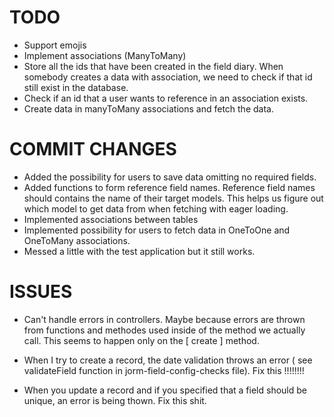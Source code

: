 <h1>TODO</h1>

- Support emojis
- Implement associations (ManyToMany)
- Store all the ids that have been created in the field diary. When somebody creates a data with association, we need to check if that id still exist in the database.
- Check if an id that a user wants to reference in an association exists.
- Create data in manyToMany associations and fetch the data. 


<h1>COMMIT CHANGES</h1>

- Added the possibility for users to save data omitting no required fields.
- Added functions to form reference field names. Reference field names should contains the name of their target models. This helps us figure out which model to get data from when fetching with eager loading.
- Implemented associations between tables 
- Implemented possibility for users to fetch data in OneToOne and OneToMany associations.
- Messed a little with the test application but it still works.

<h1>ISSUES</h1>

- Can't handle errors in controllers. Maybe because errors are thrown from functions and methodes used inside of the method we actually call. This seems to happen only on the [ create ] method.

- When I try to create a record, the date validation throws an error ( see validateField function in jorm-field-config-checks file). Fix this !!!!!!!!

- When you update a record and if you specified that a field should be unique, an error is being thown. Fix this shit.